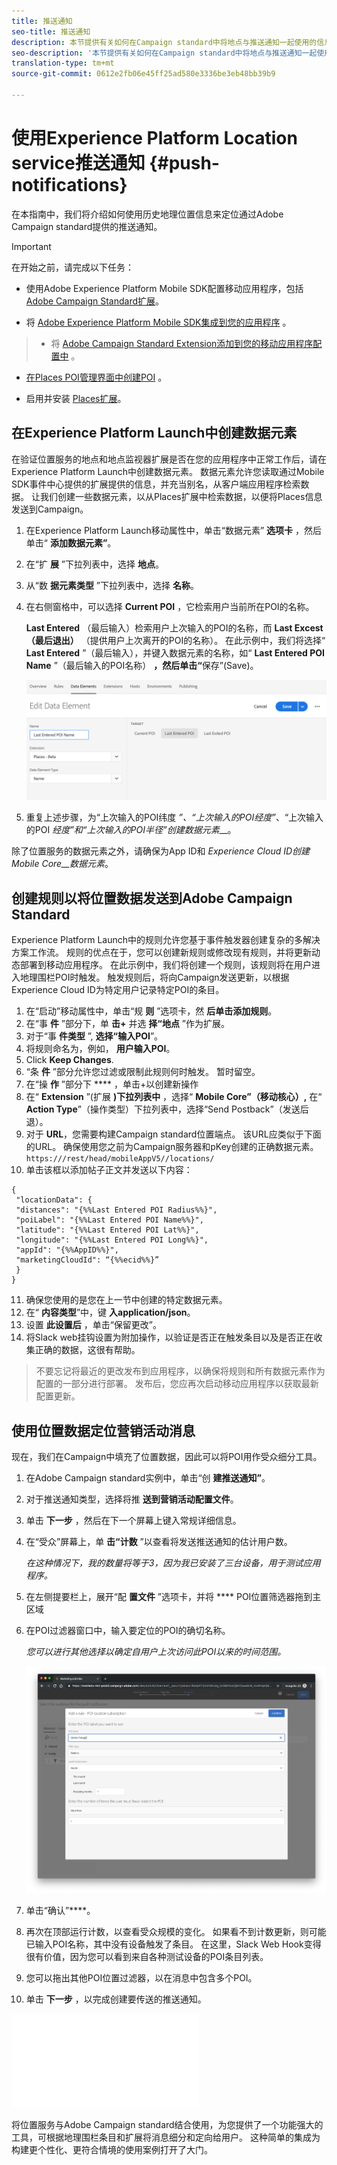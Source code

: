 ```yaml
---
title: 推送通知
seo-title: 推送通知
description: 本节提供有关如何在Campaign standard中将地点与推送通知一起使用的信息。
seo-description: '本节提供有关如何在Campaign standard中将地点与推送通知一起使用的信息。 '
translation-type: tm+mt
source-git-commit: 0612e2fb06e45ff25ad580e3336be3eb48bb39b9

---
```



# 使用Experience Platform Location service推送通知 {#push-notifications}

在本指南中，我们将介绍如何使用历史地理位置信息来定位通过Adobe Campaign standard提供的推送通知。

>[!IMPORTANT]
>
>在开始之前，请完成以下任务：
>
>* 使用Adobe Experience Platform Mobile SDK配置移动应用程序，包括 [Adobe Campaign Standard扩展](https://aep-sdks.gitbook.io/docs/using-mobile-extensions/adobe-campaign-standard)。
   >
   >
* 将 [Adobe Experience Platform Mobile SDK集成到您的应用程序](https://aep-sdks.gitbook.io/docs/getting-started/get-the-sdk) 。
>* 将 [Adobe Campaign Standard Extension添加到您的移动应用程序配置中](https://aep-sdks.gitbook.io/docs/using-mobile-extensions/adobe-campaign-standard) 。
   >
   >
* [在Places POI管理界面中创建POI](/help/poi-mgmt-ui/create-a-poi-ui.md) 。
   >
   >
* 启用并安装 [Places扩展](/help/places-ext-aep-sdks/places-extension/places-extension.md)。



## 在Experience Platform Launch中创建数据元素

在验证位置服务的地点和地点监视器扩展是否在您的应用程序中正常工作后，请在Experience Platform Launch中创建数据元素。 数据元素允许您读取通过Mobile SDK事件中心提供的扩展提供的信息，并充当别名，从客户端应用程序检索数据。 让我们创建一些数据元素，以从Places扩展中检索数据，以便将Places信息发送到Campaign。

1. 在Experience Platform Launch移动属性中，单击“数据元素” **选项卡** ，然后单击“ **添加数据元素”**。
2. 在“扩 **展** ”下拉列表中，选择 **地点**。
3. 从“数 **据元素类型** ”下拉列表中，选择 **名称**。
4. 在右侧窗格中，可以选择 **Current POI** ，它检索用户当前所在POI的名称。

   **Last Entered** （最后输入）检索用户上次输入的POI的名称，而 **Last Excest（最后退出）** （提供用户上次离开的POI的名称）。 在此示例中，我们将选择“ **Last Entered** ”（最后输入），并键入数据元素的名称，如“ **Last Entered POI Name** ”（最后输入的POI名称） **，然后单击“**&#x200B;保存”(Save)。

   ![“Campaign Standard中的推送消息”](/help/assets/ACS_Push1.png)


5. 重复上述步骤，为“上次输入的POI纬度 _”、“上次输入的POI经度”_、“上次输入的POI _经度”和“上次输入的POI半径”创建数据元素___。

除了位置服务的数据元素之外，请确保为App ID和 _Experience Cloud ID创建Mobile Core__数据元素_。

## 创建规则以将位置数据发送到Adobe Campaign Standard

Experience Platform Launch中的规则允许您基于事件触发器创建复杂的多解决方案工作流。 规则的优点在于，您可以创建新规则或修改现有规则，并将更新动态部署到移动应用程序。 在此示例中，我们将创建一个规则，该规则将在用户进入地理围栏POI时触发。 触发规则后，将向Campaign发送更新，以根据Experience Cloud ID为特定用户记录特定POI的条目。

1. 在“启动”移动属性中，单击“规 **则** ”选项卡，然 **后单击添加规则**。
2. 在“事 **件** ”部分下，单 **击+** 并选 **择“地点** ”作为扩展。
3. 对于“事 **件类型** ”, **选择“输入POI**”。
4. 将规则命名为，例如， **用户输入POI**。
5. Click **Keep Changes**.
6. “条 **件** ”部分允许您过滤或限制此规则何时触发。  暂时留空。
7. 在“操 **作** ”部分下 **** ，单击+以创建新操作
8. 在“ **Extension** ”(扩展 **)下拉列表中** ，选择“ **Mobile Core”（移动核心）,** 在“ **Action Type**”（操作类型）下拉列表中，选择“Send Postback”（发送后退）。
9. 对于 **URL**，您需要构建Campaign standard位置端点。  该URL应类似于下面的URL。 确保使用您之前为Campaign服务器和pKey创建的正确数据元素。 `https:///rest/head/mobileAppV5//locations/`
10. 单击该框以添加帖子正文并发送以下内容：

   ```
   {
    "locationData": {
    "distances": "{%%Last Entered POI Radius%%}",
    "poiLabel": "{%%Last Entered POI Name%%}",
    "latitude": "{%%Last Entered POI Lat%%}",
    "longitude": "{%%Last Entered POI Long%%}",
    "appId": "{%%AppID%%}",
    "marketingCloudId": “{%%ecid%%}”
    }
   }
   ```

11. 确保您使用的是您在上一节中创建的特定数据元素。
12. 在“ **内容类型**”中，键 **入application/json**。
13. 设置 **此设置后** ，单击“保留更改”。
14. 将Slack web挂钩设置为附加操作，以验证是否正在触发条目以及是否正在收集正确的数据，这很有帮助。


>不要忘记将最近的更改发布到应用程序，以确保将规则和所有数据元素作为配置的一部分进行部署。 发布后，您应再次启动移动应用程序以获取最新配置更新。

## 使用位置数据定位营销活动消息

现在，我们在Campaign中填充了位置数据，因此可以将POI用作受众细分工具。

1. 在Adobe Campaign standard实例中，单击“创 **建推送通知”**。
2. 对于推送通知类型，选择将推 **送到营销活动配置文件**。
3. 单击 **下一步** ，然后在下一个屏幕上键入常规详细信息。
4. 在“受众”屏幕上，单 **击“计数** ”以查看将发送推送通知的估计用户数。

   *在这种情况下，我的数量将等于3，因为我已安装了三台设备，用于测试应用程序。*

5. 在左侧提要栏上，展开“配 **置文件** ”选项卡，并将 **** POI位置筛选器拖到主区域
6. 在POI过滤器窗口中，输入要定位的POI的确切名称。

   *您可以进行其他选择以确定自用户上次访问此POI以来的时间范围。*

   ![“ACS中的推送消息2”](/help/assets/ACS_push2.png)


7. 单击“确认”****。
8. 再次在顶部运行计数，以查看受众规模的变化。  如果看不到计数更新，则可能已输入POI名称，其中没有设备触发了条目。 在这里，Slack Web Hook变得很有价值，因为您可以看到来自各种测试设备的POI条目列表。
9. 您可以拖出其他POI位置过滤器，以在消息中包含多个POI。
10. 单击 **下一步** ，以完成创建要传送的推送通知。

   ![“ACS中的推送消息3”](/help/assets/ACS_push3.html)

将位置服务与Adobe Campaign standard结合使用，为您提供了一个功能强大的工具，可根据地理围栏条目和扩展将消息细分和定向给用户。 这种简单的集成为构建更个性化、更符合情境的使用案例打开了大门。